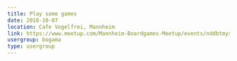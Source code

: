 ```yaml
---
title: Play some games
date: 2018-10-07
location: Cafe Vogelfrei, Mannheim
link: https://www.meetup.com/Mannheim-Boardgames-Meetup/events/nddbtmyxnbkb/
usergroup: bogama
type: usergroup
---
```

